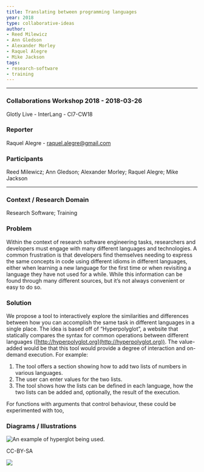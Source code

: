 ```yaml
---
title: Translating between programming languages
year: 2018
type: collaborative-ideas
author:
- Reed Milewicz
- Ann Gledson
- Alexander Morley
- Raquel Alegre
- Mike Jackson
tags:
- research-software
- training
---
```


<hr>

### Collaborations Workshop 2018 - 2018-03-26

Glotly Live - InterLang - CI7-CW18

### **Reporter**

Raquel Alegre - raquel.alegre@gmail.com

### **Participants**

Reed Milewicz; Ann Gledson; Alexander Morley; Raquel Alegre; Mike Jackson

---

### **Context / Research Domain**

Research Software; Training

### **Problem**

Within the context of research software engineering tasks, researchers and developers must engage with many different languages and technologies. A common frustration is that developers find themselves needing to express the same concepts in code using different idioms in different languages, either when learning a new language for the first time or when revisiting a language they have not used for a while. While this information can be found through many different sources, but it’s not always convenient or easy to do so.

### **Solution**

We propose a tool to interactively explore the similarities and differences between how you can accomplish the same task in different languages in a single place. The idea is based off of “Hyperpolyglot”, a website that statically compares the syntax for common operations between different languages ([http://hyperpolyglot.org](http://hyperpolyglot.org)). The value-added would be that this tool would provide a degree of interaction and on-demand execution. For example:

1. The tool offers a section showing how to add two lists of numbers in various languages.
2. The user can enter values for the two lists.
3. The tool shows how the lists can be defined in each language, how the two lists can be added and, optionally, the result of the execution.

For functions with arguments that control behaviour, these could be experimented with too,


### **Diagrams / Illustrations**


![An example of hyperglot being used.](../images/cw18-hyperglot.png)

CC-BY-SA 

![](../images/cw18-hyperglot2.png)
